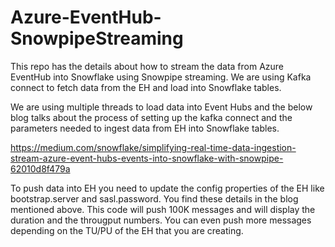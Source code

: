 # Azure-EventHub-SnowpipeStreaming

This repo has the details about how to stream the data from Azure EventHub into Snowflake using Snowpipe streaming. We are using Kafka connect to fetch data from the EH and load into Snowflake tables.

We are using multiple threads to load data into Event Hubs and the below blog talks about the process of setting up the kafka connect and the parameters needed to ingest data from EH into Snowflake tables.

https://medium.com/snowflake/simplifying-real-time-data-ingestion-stream-azure-event-hubs-events-into-snowflake-with-snowpipe-62010d8f479a


To push data into EH you need to update the config properties of the EH like bootstrap.server and sasl.password. You find these details in the blog mentioned above. This code will push 100K messages and will display the duration and the througput numbers. You can even push more messages depending on the TU/PU of the EH that you are creating. 